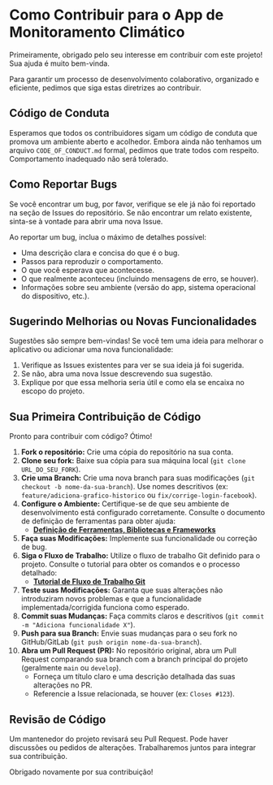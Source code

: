 # Como Contribuir para o App de Monitoramento Climático

Primeiramente, obrigado pelo seu interesse em contribuir com este projeto! Sua ajuda é muito bem-vinda.

Para garantir um processo de desenvolvimento colaborativo, organizado e eficiente, pedimos que siga estas diretrizes ao contribuir.

## Código de Conduta

Esperamos que todos os contribuidores sigam um código de conduta que promova um ambiente aberto e acolhedor. Embora ainda não tenhamos um arquivo `CODE_OF_CONDUCT.md` formal, pedimos que trate todos com respeito. Comportamento inadequado não será tolerado.

## Como Reportar Bugs

Se você encontrar um bug, por favor, verifique se ele já não foi reportado na seção de Issues do repositório. Se não encontrar um relato existente, sinta-se à vontade para abrir uma nova Issue.

Ao reportar um bug, inclua o máximo de detalhes possível:

*   Uma descrição clara e concisa do que é o bug.
*   Passos para reproduzir o comportamento.
*   O que você esperava que acontecesse.
*   O que realmente aconteceu (incluindo mensagens de erro, se houver).
*   Informações sobre seu ambiente (versão do app, sistema operacional do dispositivo, etc.).

## Sugerindo Melhorias ou Novas Funcionalidades

Sugestões são sempre bem-vindas! Se você tem uma ideia para melhorar o aplicativo ou adicionar uma nova funcionalidade:

1.  Verifique as Issues existentes para ver se sua ideia já foi sugerida.
2.  Se não, abra uma nova Issue descrevendo sua sugestão.
3.  Explique por que essa melhoria seria útil e como ela se encaixa no escopo do projeto.

## Sua Primeira Contribuição de Código

Pronto para contribuir com código? Ótimo!

1.  **Fork o repositório:** Crie uma cópia do repositório na sua conta.
2.  **Clone seu fork:** Baixe sua cópia para sua máquina local (`git clone URL_DO_SEU_FORK`).
3.  **Crie uma Branch:** Crie uma nova branch para suas modificações (`git checkout -b nome-da-sua-branch`). Use nomes descritivos (ex: `feature/adiciona-grafico-historico` ou `fix/corrige-login-facebook`).
4.  **Configure o Ambiente:** Certifique-se de que seu ambiente de desenvolvimento está configurado corretamente. Consulte o documento de definição de ferramentas para obter ajuda:
    *   [**Definição de Ferramentas, Bibliotecas e Frameworks**](./ionicnewsdocs/tools_definition.pdf)
5.  **Faça suas Modificações:** Implemente sua funcionalidade ou correção de bug.
6.  **Siga o Fluxo de Trabalho:** Utilize o fluxo de trabalho Git definido para o projeto. Consulte o tutorial para obter os comandos e o processo detalhado:
    *   [**Tutorial de Fluxo de Trabalho Git**](./UseCase/workflow_tutorial.pdf)
7.  **Teste suas Modificações:** Garanta que suas alterações não introduziram novos problemas e que a funcionalidade implementada/corrigida funciona como esperado.
8.  **Commit suas Mudanças:** Faça commits claros e descritivos (`git commit -m "Adiciona funcionalidade X"`).
9.  **Push para sua Branch:** Envie suas mudanças para o seu fork no GitHub/GitLab (`git push origin nome-da-sua-branch`).
10. **Abra um Pull Request (PR):** No repositório original, abra um Pull Request comparando sua branch com a branch principal do projeto (geralmente `main` ou `develop`).
    *   Forneça um título claro e uma descrição detalhada das suas alterações no PR.
    *   Referencie a Issue relacionada, se houver (ex: `Closes #123`).

## Revisão de Código

Um mantenedor do projeto revisará seu Pull Request. Pode haver discussões ou pedidos de alterações. Trabalharemos juntos para integrar sua contribuição.

Obrigado novamente por sua contribuição!

